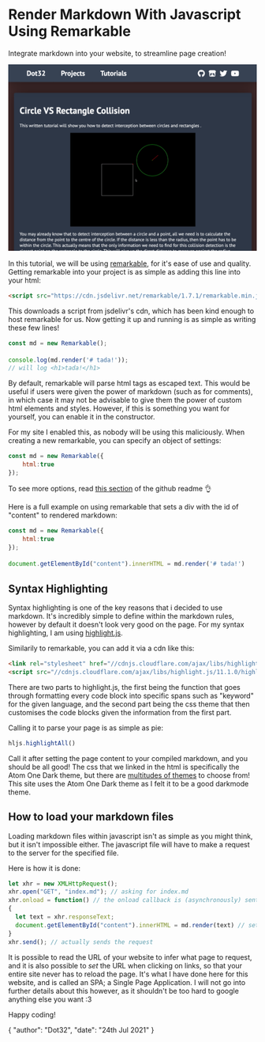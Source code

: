 # Render Markdown With Javascript Using Remarkable

Integrate markdown into your website, to streamline page creation!

![thumb.png](/tutorials/mysite.png)

In this tutorial, we will be using [remarkable](https://github.com/jonschlinkert/remarkable), for it's ease of use and quality. Getting remarkable into your project is as simple as adding this line into your html:
```html
<script src="https://cdn.jsdelivr.net/remarkable/1.7.1/remarkable.min.js"></script>
```
This downloads a script from jsdelivr's cdn, which has been kind enough to host remarkable for us. Now getting it up and running is as simple as writing these few lines!
```js
const md = new Remarkable();

console.log(md.render('# tada!'));
// will log <h1>tada!</h1>
```

By default, remarkable will parse html tags as escaped text. This would be useful if users were given the power of markdown (such as for comments), in which case it may not be advisable to give them the power of custom html elements and styles. However, if this is something you want for yourself, you can enable it in the constructor.

For my site I enabled this, as nobody will be using this maliciously. When creating a new remarkable, you can specify an object of settings:
```js
const md = new Remarkable({
	html:true
});
```
To see more options, read [this section](https://github.com/jonschlinkert/remarkable#options) of the github readme 👌 

Here is a full example on using remarkable that sets a div with the id of "content" to rendered markdown:
```js
const md = new Remarkable({
	html:true
});

document.getElementById("content").innerHTML = md.render('# tada!')
```
## Syntax Highlighting

Syntax highlighting is one of the key reasons that i decided to use markdown. It's incredibly simple to define within the markdown rules, however by default it doesn't look very good on the page. For my syntax highlighting, I am using [highlight.js](https://highlightjs.org/).

Similarily to remarkable, you can add it via a cdn like this:
```html
<link rel="stylesheet" href="//cdnjs.cloudflare.com/ajax/libs/highlight.js/11.1.0/styles/atom-one-dark.min.css">
<script src="//cdnjs.cloudflare.com/ajax/libs/highlight.js/11.1.0/highlight.min.js"></script>
```
There are two parts to highlight.js, the first being the function that goes through formatting every code block into specific spans such as "keyword" for the given language, and the second part being the css theme that then customises the code blocks given the information from the first part.

Calling it to parse your page is as simple as pie:
```js
hljs.highlightAll()
```
Call it after setting the page content to your compiled markdown, and you should be all good! The css that we linked in the html is specifically the Atom One Dark theme, but there are [multitudes of themes](https://highlightjs.org/static/demo/) to choose from! This site uses the Atom One Dark theme as I felt it to be a good darkmode theme.

## How to load your markdown files

Loading markdown files within javascript isn't as simple as you might think, but it isn't impossible either. The javascript file will have to make a request to the server for the specified file.

Here is how it is done:
```js
let xhr = new XMLHttpRequest();
xhr.open("GET", "index.md"); // asking for index.md
xhr.onload = function() // the onload callback is (asynchronously) sent when the file finishes loading
{
  let text = xhr.responseText;
  document.getElementById("content").innerHTML = md.render(text) // sets page content to rendered text
}
xhr.send(); // actually sends the request
```
It is possible to read the URL of your website to infer what page to request, and it is also possible to *set* the URL when clicking on links, so that your entire site never has to reload the page. It's what I have done here for this website, and is called an SPA; a Single Page Application. I will not go into further details about this however, as it shouldn't be too hard to google anything else you want :3

Happy coding!

<div id="json">
	{
		"author": "Dot32",
		"date": "24th Jul 2021"
	}
</div>